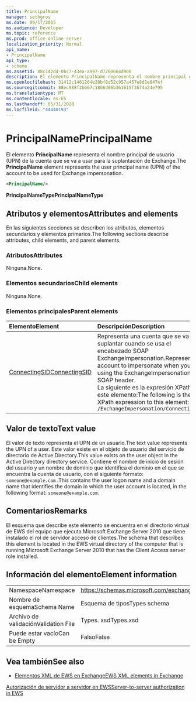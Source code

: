 ```yaml
---
title: PrincipalName
manager: sethgros
ms.date: 09/17/2015
ms.audience: Developer
ms.topic: reference
ms.prod: office-online-server
localization_priority: Normal
api_name:
- PrincipalName
api_type:
- schema
ms.assetid: 88c142d4-0bc7-43ea-a997-d7200664d900
description: El elemento PrincipalName representa el nombre principal de usuario (UPN) de la cuenta que se va a usar para la suplantación de Exchange.
ms.openlocfilehash: 31412c1461264e28bf8d52c957a457e8d1e847ef
ms.sourcegitcommit: 88ec988f2bb67c1866d06b361615f3674a24e795
ms.translationtype: MT
ms.contentlocale: es-ES
ms.lasthandoff: 05/31/2020
ms.locfileid: "44440193"
---
```

# <a name="principalname"></a><span data-ttu-id="efb09-103">PrincipalName</span><span class="sxs-lookup"><span data-stu-id="efb09-103">PrincipalName</span></span>

<span data-ttu-id="efb09-104">El elemento **PrincipalName** representa el nombre principal de usuario (UPN) de la cuenta que se va a usar para la suplantación de Exchange.</span><span class="sxs-lookup"><span data-stu-id="efb09-104">The **PrincipalName** element represents the user principal name (UPN) of the account to be used for Exchange impersonation.</span></span> 
  
```xml
<PrincipalName/>
```

 <span data-ttu-id="efb09-105">**PrincipalNameType**</span><span class="sxs-lookup"><span data-stu-id="efb09-105">**PrincipalNameType**</span></span>
## <a name="attributes-and-elements"></a><span data-ttu-id="efb09-106">Atributos y elementos</span><span class="sxs-lookup"><span data-stu-id="efb09-106">Attributes and elements</span></span>

<span data-ttu-id="efb09-107">En las siguientes secciones se describen los atributos, elementos secundarios y elementos primarios.</span><span class="sxs-lookup"><span data-stu-id="efb09-107">The following sections describe attributes, child elements, and parent elements.</span></span>
  
### <a name="attributes"></a><span data-ttu-id="efb09-108">Atributos</span><span class="sxs-lookup"><span data-stu-id="efb09-108">Attributes</span></span>

<span data-ttu-id="efb09-109">Ninguna.</span><span class="sxs-lookup"><span data-stu-id="efb09-109">None.</span></span>
  
### <a name="child-elements"></a><span data-ttu-id="efb09-110">Elementos secundarios</span><span class="sxs-lookup"><span data-stu-id="efb09-110">Child elements</span></span>

<span data-ttu-id="efb09-111">Ninguna.</span><span class="sxs-lookup"><span data-stu-id="efb09-111">None.</span></span>
  
### <a name="parent-elements"></a><span data-ttu-id="efb09-112">Elementos principales</span><span class="sxs-lookup"><span data-stu-id="efb09-112">Parent elements</span></span>

|<span data-ttu-id="efb09-113">**Elemento**</span><span class="sxs-lookup"><span data-stu-id="efb09-113">**Element**</span></span>|<span data-ttu-id="efb09-114">**Descripción**</span><span class="sxs-lookup"><span data-stu-id="efb09-114">**Description**</span></span>|
|:-----|:-----|
|[<span data-ttu-id="efb09-115">ConnectingSID</span><span class="sxs-lookup"><span data-stu-id="efb09-115">ConnectingSID</span></span>](connectingsid.md) <br/> |<span data-ttu-id="efb09-116">Representa una cuenta que se va a suplantar cuando se usa el encabezado SOAP ExchangeImpersonation.</span><span class="sxs-lookup"><span data-stu-id="efb09-116">Represents an account to impersonate when you are using the ExchangeImpersonation SOAP header.</span></span>  <br/> <span data-ttu-id="efb09-117">La siguiente es la expresión XPath a este elemento:</span><span class="sxs-lookup"><span data-stu-id="efb09-117">The following is the XPath expression to this element:</span></span>  <br/>  `/ExchangeImpersonation/ConnectingSID` <br/> |
   
## <a name="text-value"></a><span data-ttu-id="efb09-118">Valor de texto</span><span class="sxs-lookup"><span data-stu-id="efb09-118">Text value</span></span>

<span data-ttu-id="efb09-119">El valor de texto representa el UPN de un usuario.</span><span class="sxs-lookup"><span data-stu-id="efb09-119">The text value represents the UPN of a user.</span></span> <span data-ttu-id="efb09-120">Este valor existe en el objeto de usuario del servicio de directorio de Active Directory.</span><span class="sxs-lookup"><span data-stu-id="efb09-120">This value exists on the user object in the Active Directory directory service.</span></span> <span data-ttu-id="efb09-121">Contiene el nombre de inicio de sesión del usuario y un nombre de dominio que identifica el dominio en el que se encuentra la cuenta de usuario, con el siguiente formato: `someone@example.com` .</span><span class="sxs-lookup"><span data-stu-id="efb09-121">This contains the user logon name and a domain name that identifies the domain in which the user account is located, in the following format:  `someone@example.com`.</span></span>
  
## <a name="remarks"></a><span data-ttu-id="efb09-122">Comentarios</span><span class="sxs-lookup"><span data-stu-id="efb09-122">Remarks</span></span>

<span data-ttu-id="efb09-123">El esquema que describe este elemento se encuentra en el directorio virtual de EWS del equipo que ejecuta Microsoft Exchange Server 2010 que tiene instalado el rol de servidor acceso de clientes.</span><span class="sxs-lookup"><span data-stu-id="efb09-123">The schema that describes this element is located in the EWS virtual directory of the computer that is running Microsoft Exchange Server 2010 that has the Client Access server role installed.</span></span>
  
## <a name="element-information"></a><span data-ttu-id="efb09-124">Información del elemento</span><span class="sxs-lookup"><span data-stu-id="efb09-124">Element information</span></span>

|||
|:-----|:-----|
|<span data-ttu-id="efb09-125">Namespace</span><span class="sxs-lookup"><span data-stu-id="efb09-125">Namespace</span></span>  <br/> |https://schemas.microsoft.com/exchange/services/2006/types  <br/> |
|<span data-ttu-id="efb09-126">Nombre de esquema</span><span class="sxs-lookup"><span data-stu-id="efb09-126">Schema Name</span></span>  <br/> |<span data-ttu-id="efb09-127">Esquema de tipos</span><span class="sxs-lookup"><span data-stu-id="efb09-127">Types schema</span></span>  <br/> |
|<span data-ttu-id="efb09-128">Archivo de validación</span><span class="sxs-lookup"><span data-stu-id="efb09-128">Validation File</span></span>  <br/> |<span data-ttu-id="efb09-129">Types. xsd</span><span class="sxs-lookup"><span data-stu-id="efb09-129">Types.xsd</span></span>  <br/> |
|<span data-ttu-id="efb09-130">Puede estar vacío</span><span class="sxs-lookup"><span data-stu-id="efb09-130">Can be Empty</span></span>  <br/> |<span data-ttu-id="efb09-131">Falso</span><span class="sxs-lookup"><span data-stu-id="efb09-131">False</span></span>  <br/> |
   
## <a name="see-also"></a><span data-ttu-id="efb09-132">Vea también</span><span class="sxs-lookup"><span data-stu-id="efb09-132">See also</span></span>



- [<span data-ttu-id="efb09-133">Elementos XML de EWS en Exchange</span><span class="sxs-lookup"><span data-stu-id="efb09-133">EWS XML elements in Exchange</span></span>](ews-xml-elements-in-exchange.md)


[<span data-ttu-id="efb09-134">Autorización de servidor a servidor en EWS</span><span class="sxs-lookup"><span data-stu-id="efb09-134">Server-to-server authorization in EWS</span></span>](https://msdn.microsoft.com/library/f1610a20-672d-448b-8c00-5b0fbcaf31cb%28Office.15%29.aspx)

